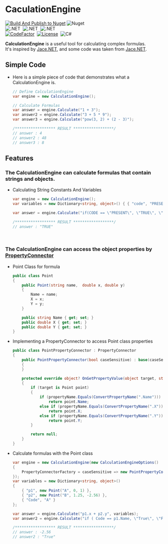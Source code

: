 # CaculationEngine

[![Build And Publish to Nuget](https://github.com/soomin-kevin-sung/dotnet-calculation-engine/actions/workflows/build_test_publish.yml/badge.svg?branch=master)](https://github.com/soomin-kevin-sung/dotnet-calculation-engine/actions/workflows/build_test_publish.yml)
![Nuget](https://img.shields.io/nuget/v/kevincomponent.calculationengine?label=NuGet&logo=NuGet)
<br>
![.NET](https://img.shields.io/badge/.NET-8.0-512BD4?style=flat)&nbsp;
![.NET](https://img.shields.io/badge/.NET-Framework%204.8-512BD4?style=flat)&nbsp;
![.NET](https://img.shields.io/badge/.NET-CoreApp%203.1-512BD4?style=flat)&nbsp;
<br>
[![CodeFactor](https://www.codefactor.io/repository/github/soomin-kevin-sung/dotnet-calculation-engine/badge)](https://www.codefactor.io/repository/github/soomin-kevin-sung/dotnet-calculation-engine)&nbsp;
[![License](https://img.shields.io/github/license/soomin-kevin-sung/dotnet-calculation-engine)](LICENSE.md)&nbsp;
![C#](https://img.shields.io/badge/.NET-C%23-007396?style=flat)&nbsp;

**CalculationEngine** is a useful tool for calculating complex formulas.
<br>
It's inspired by [Jace.NET](https://github.com/pieterderycke/Jace), and some code was taken from [Jace.NET](https://github.com/pieterderycke/Jace).

## Simple Code
*  Here is a simple piece of code that demonstrates what a CalculationEngine is.
    ```csharp
    // Define CalculationEngine
    var engine = new CalculationEngine();

    // Calculate Formulas
    var answer = engine.Calculate("1 + 3");
    var answer2 = engine.Calculate("3 + 5 * 9");
    var answer3 = engine.Calculate("pow(3, 2) + (2 - 3)");

    /****************** RESULT ******************/
    // answer : 4
    // answer2 : 48
    // answer3 : 8
    ```

## Features
### The CalculationEngine can calculate formulas that contain strings and objects.
* Calculating String Constants And Variables
    ```csharp
    var engine = new CalculationEngine();
    var variables = new Dictionary<string, object>() { { "code", "PRESENT" } };

    var answer = engine.Calculate("if(CODE == \"PRESENT\", \"TRUE\", \"FALSE\")", variables);

    /****************** RESULT ******************/
    // answer : "TRUE"
    ```
<br>

### The CalculationEngine can access the object properties by [PropertyConnector](https://github.com/soomin-kevin-sung/dotnet-calculation-engine/blob/master/src/KevinComponent/KevinComponent/Execution/PropertyConnector.cs)
* Point Class for formula
    ```csharp
    public class Point
    {
        public Point(string name,  double x, double y)
        {
            Name = name;
            X = x;
            Y = y;
        }

        public string Name { get; set; }
        public double X { get; set; }
        public double Y { get; set; }
    }
    ```
* Implementing a PropertyConnector to access Point class properties
    ```csharp
    public class PointPropertyConnector : PropertyConnector
    {
        public PointPropertyConnector(bool caseSensitive) : base(caseSensitive)
        {
        }

        protected override object? OnGetPropertyValue(object target, string propertyName)
        {
            if (target is Point point)
            {
                if (propertyName.Equals(ConvertPropertyName(".Name")))
                    return point.Name;
                else if (propertyName.Equals(ConvertPropertyName(".X")))
                    return point.X;
                else if (propertyName.Equals(ConvertPropertyName(".Y")))
                    return point.Y;
            }

            return null;
        }
    }
    ```
* Calculate formulas with the Point class
    ```csharp
    var engine = new CalculationEngine(new CalculationEngineOptions()
    {
        PropertyConnectorFactory = caseSensitive => new PointPropertyConnector(caseSensitive)
    });
    var variables = new Dictionary<string, object>()
    {
        { "p1", new Point("A", 0, 1) },
        { "p2", new Point("B", 1.25, -2.56) },
        { "Code", "A" }
    };

    var answer = engine.Calculate("p1.x + p2.y", variables);
    var answer2 = engine.Calculate("if ( Code == p1.Name, \"True\", \"False\")", variables);

    /****************** RESULT ******************/
    // answer : -2.56
    // answer2 : "True"
    ```